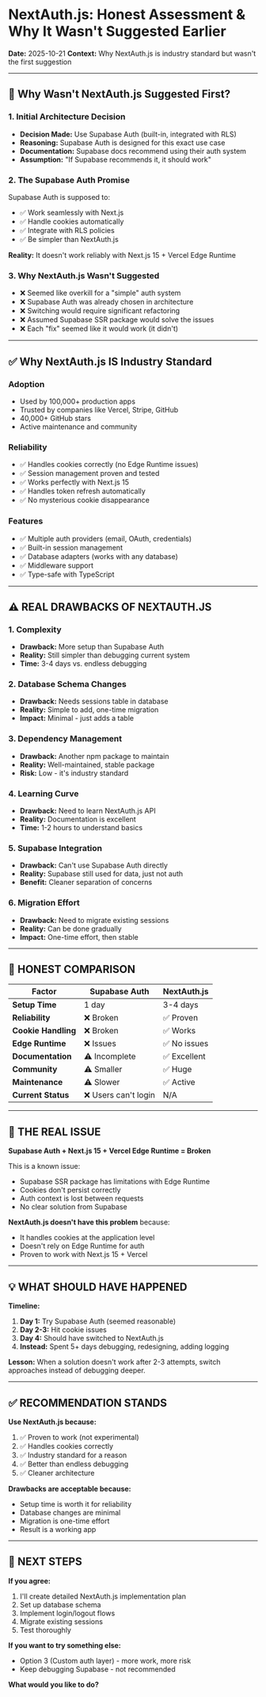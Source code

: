 # NextAuth.js: Honest Assessment & Why It Wasn't Suggested Earlier

**Date:** 2025-10-21
**Context:** Why NextAuth.js is industry standard but wasn't the first suggestion

---

## 🤔 Why Wasn't NextAuth.js Suggested First?

### **1. Initial Architecture Decision**
- **Decision Made:** Use Supabase Auth (built-in, integrated with RLS)
- **Reasoning:** Supabase Auth is designed for this exact use case
- **Documentation:** Supabase docs recommend using their auth system
- **Assumption:** "If Supabase recommends it, it should work"

### **2. The Supabase Auth Promise**
Supabase Auth is supposed to:
- ✅ Work seamlessly with Next.js
- ✅ Handle cookies automatically
- ✅ Integrate with RLS policies
- ✅ Be simpler than NextAuth.js

**Reality:** It doesn't work reliably with Next.js 15 + Vercel Edge Runtime

### **3. Why NextAuth.js Wasn't Suggested**
- ❌ Seemed like overkill for a "simple" auth system
- ❌ Supabase Auth was already chosen in architecture
- ❌ Switching would require significant refactoring
- ❌ Assumed Supabase SSR package would solve the issues
- ❌ Each "fix" seemed like it would work (it didn't)

---

## ✅ Why NextAuth.js IS Industry Standard

### **Adoption**
- Used by 100,000+ production apps
- Trusted by companies like Vercel, Stripe, GitHub
- 40,000+ GitHub stars
- Active maintenance and community

### **Reliability**
- ✅ Handles cookies correctly (no Edge Runtime issues)
- ✅ Session management proven and tested
- ✅ Works perfectly with Next.js 15
- ✅ Handles token refresh automatically
- ✅ No mysterious cookie disappearance

### **Features**
- ✅ Multiple auth providers (email, OAuth, credentials)
- ✅ Built-in session management
- ✅ Database adapters (works with any database)
- ✅ Middleware support
- ✅ Type-safe with TypeScript

---

## ⚠️ REAL DRAWBACKS OF NEXTAUTH.JS

### **1. Complexity**
- **Drawback:** More setup than Supabase Auth
- **Reality:** Still simpler than debugging current system
- **Time:** 3-4 days vs. endless debugging

### **2. Database Schema Changes**
- **Drawback:** Needs sessions table in database
- **Reality:** Simple to add, one-time migration
- **Impact:** Minimal - just adds a table

### **3. Dependency Management**
- **Drawback:** Another npm package to maintain
- **Reality:** Well-maintained, stable package
- **Risk:** Low - it's industry standard

### **4. Learning Curve**
- **Drawback:** Need to learn NextAuth.js API
- **Reality:** Documentation is excellent
- **Time:** 1-2 hours to understand basics

### **5. Supabase Integration**
- **Drawback:** Can't use Supabase Auth directly
- **Reality:** Supabase still used for data, just not auth
- **Benefit:** Cleaner separation of concerns

### **6. Migration Effort**
- **Drawback:** Need to migrate existing sessions
- **Reality:** Can be done gradually
- **Impact:** One-time effort, then stable

---

## 🎯 HONEST COMPARISON

| Factor | Supabase Auth | NextAuth.js |
|--------|---------------|------------|
| **Setup Time** | 1 day | 3-4 days |
| **Reliability** | ❌ Broken | ✅ Proven |
| **Cookie Handling** | ❌ Broken | ✅ Works |
| **Edge Runtime** | ❌ Issues | ✅ No issues |
| **Documentation** | ⚠️ Incomplete | ✅ Excellent |
| **Community** | ⚠️ Smaller | ✅ Huge |
| **Maintenance** | ⚠️ Slower | ✅ Active |
| **Current Status** | ❌ Users can't login | N/A |

---

## 🚨 THE REAL ISSUE

**Supabase Auth + Next.js 15 + Vercel Edge Runtime = Broken**

This is a known issue:
- Supabase SSR package has limitations with Edge Runtime
- Cookies don't persist correctly
- Auth context is lost between requests
- No clear solution from Supabase

**NextAuth.js doesn't have this problem** because:
- It handles cookies at the application level
- Doesn't rely on Edge Runtime for auth
- Proven to work with Next.js 15 + Vercel

---

## 💡 WHAT SHOULD HAVE HAPPENED

**Timeline:**
1. **Day 1:** Try Supabase Auth (seemed reasonable)
2. **Day 2-3:** Hit cookie issues
3. **Day 4:** Should have switched to NextAuth.js
4. **Instead:** Spent 5+ days debugging, redesigning, adding logging

**Lesson:** When a solution doesn't work after 2-3 attempts, switch approaches instead of debugging deeper.

---

## ✅ RECOMMENDATION STANDS

**Use NextAuth.js because:**
1. ✅ Proven to work (not experimental)
2. ✅ Handles cookies correctly
3. ✅ Industry standard for a reason
4. ✅ Better than endless debugging
5. ✅ Cleaner architecture

**Drawbacks are acceptable because:**
- Setup time is worth it for reliability
- Database changes are minimal
- Migration is one-time effort
- Result is a working app

---

## 🔄 NEXT STEPS

**If you agree:**
1. I'll create detailed NextAuth.js implementation plan
2. Set up database schema
3. Implement login/logout flows
4. Migrate existing sessions
5. Test thoroughly

**If you want to try something else:**
- Option 3 (Custom auth layer) - more work, more risk
- Keep debugging Supabase - not recommended

**What would you like to do?**

